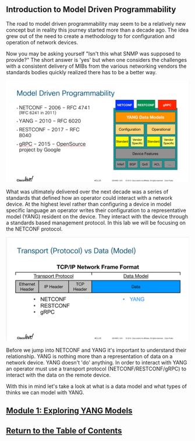 ## Introduction to Model Driven Programmability

The road to model driven programmability may seem to be a relatively new concept but in reality this journey started more than a decade ago. The idea grew out of the need to create a methodology to for configuration and operation of network devices. 

Now you may be asking yourself "Isn't this what SNMP was supposed to provide?" The short answer is 'yes' but when one considers the challenges with a consistent delivery of MIBs from the various networking vendors the standards bodies quickly realized there has to be a better way.

![Model Drive Programmability](images/1001_Self_2_Img1.png)


What was ultimately delivered over the next decade was a series of standards that defined how an operator could interact with a network device. At the highest level rather than configuring a device in model specific language an operator writes their configuration to a representative model (YANG) resident on the device. They interact with the device through a standards based management protocol. In this lab we will be focusing on the NETCONF protocol.

![Transport (Protocol) vs Data (Model)](images/1001_Self_2_Img2.png)

Before we jump into NETCONF and YANG it's important to understand their relationship. YANG is nothing more than a representation of data on a network device. YANG doesn't 'do' anything. In order to interact with YANG an operator must use a transport protocol (NETCONF/RESTCONF/gRPC) to interact with the data on the remote device.

With this in mind let's take a look at what is a data model and what types of thinks we can model with YANG.

## [Module 1: Exploring YANG Models](DEVWKS_1001_Self_3.md)
## [Return to the Table of Contents](../../README.md)
 